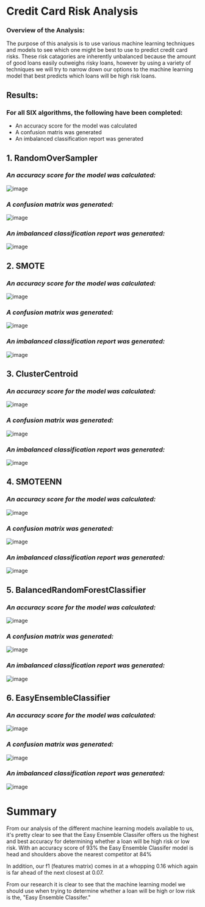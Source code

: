 # Credit Card Risk Analysis 

### **Overview of the Analysis:**

The purpose of this analysis is to use various machine learning techniques and models to see which one might be best to use to predict credit card risks. These risk catagories are inherently unbalanced because the amount of good loans easily outweighs risky loans, however by using a variety of techniques we will try to narrow down our options to the machine learning model that best predicts which loans will be high risk loans. 

## Results:
### For all SIX algorithms, the following have been completed:
- An accuracy score for the model was calculated
- A confusion matris was generated
- An imbalanced classification report was generated

## 1. RandomOverSampler

### ***An accuracy score for the model was calculated:***

![image](https://user-images.githubusercontent.com/93171738/162643474-ca0d68a1-c23e-4f86-8bab-33e25a1cc603.png)

### ***A confusion matrix was generated:***

![image](https://user-images.githubusercontent.com/93171738/162643527-14196962-3f34-4d08-94ef-9602c407cb0b.png)

### ***An imbalanced classification report was generated:***

![image](https://user-images.githubusercontent.com/93171738/162643687-3260a8cc-d7a7-44e6-abeb-27c1b8aff25f.png)

## 2. SMOTE

### ***An accuracy score for the model was calculated:***
![image](https://user-images.githubusercontent.com/93171738/162644015-d201d3a7-d140-4f43-96cc-115bf01f68fd.png)

### ***A confusion matrix was generated:***
![image](https://user-images.githubusercontent.com/93171738/162644029-0718b1ef-3667-43a3-b15d-28230c73fa60.png)

### ***An imbalanced classification report was generated:***
![image](https://user-images.githubusercontent.com/93171738/162644044-1bdf4523-600c-423f-891d-d2c47fed205f.png)

## 3. ClusterCentroid

### ***An accuracy score for the model was calculated:***
![image](https://user-images.githubusercontent.com/93171738/162644336-6c31ceac-0c9b-496b-89d3-cb665de4c387.png)

### ***A confusion matrix was generated:***
![image](https://user-images.githubusercontent.com/93171738/162644377-c63ce65e-3c92-4923-b145-914dc66705cf.png)

### ***An imbalanced classification report was generated:***
![image](https://user-images.githubusercontent.com/93171738/162644389-335396ef-d1d0-461d-be8b-f74ce9178280.png)

## 4. SMOTEENN

### ***An accuracy score for the model was calculated:***
![image](https://user-images.githubusercontent.com/93171738/162644844-070c4e72-4f3d-400d-b488-cd8d54e25087.png)

### ***A confusion matrix was generated:***
![image](https://user-images.githubusercontent.com/93171738/162644864-16ec190e-bc24-433a-807e-932c074ba02c.png)

### ***An imbalanced classification report was generated:***
![image](https://user-images.githubusercontent.com/93171738/162644882-92a96cf1-1a26-4f7e-8961-ca635a1b69dc.png)

## 5. BalancedRandomForestClassifier

### ***An accuracy score for the model was calculated:***
![image](https://user-images.githubusercontent.com/93171738/162645012-ed0f3b60-5f81-4e84-a6ad-54dc7b0cfd4c.png)

### ***A confusion matrix was generated:***
![image](https://user-images.githubusercontent.com/93171738/162645048-f7bd1735-7e1f-4904-87e4-84e335560c5d.png)

### ***An imbalanced classification report was generated:***
![image](https://user-images.githubusercontent.com/93171738/162645074-328a2a19-23e5-4fd5-8fed-e452e3a13856.png)

## 6. EasyEnsembleClassifier

### ***An accuracy score for the model was calculated:***
![image](https://user-images.githubusercontent.com/93171738/162645098-d54fae01-5cff-47b4-800f-079d48eeca59.png)

### ***A confusion matrix was generated:***
![image](https://user-images.githubusercontent.com/93171738/162645128-4456a3f5-3637-4e19-bf33-5309ec662dfc.png)

### ***An imbalanced classification report was generated:***
![image](https://user-images.githubusercontent.com/93171738/162645133-a002bd22-f488-46f4-b829-a0174ba5a63d.png)

# Summary
From our analysis of the different machine learning models available to us, it's pretty clear to see that the Easy Ensemble Classifer offers us the highest and best accuracy for determining whether a loan will be high risk or low risk. With an accuracy score of 93% the Easy Ensemble Classifer model is head and shoulders above the nearest competitor at 84%

In addition, our f1 (features matrix) comes in at a whopping 0.16 which again is far ahead of the next closest at 0.07.

From our research it is clear to see that the machine learning model we should use when trying to determine whether a loan will be high or low risk is the, "Easy Ensemble Classifer."
